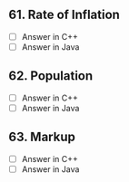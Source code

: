 <h2 id="61"> 61. Rate of Inflation  </h2>


- [ ] Answer in C++
- [ ] Answer in Java

<h2 id="62"> 62.  Population </h2>



- [ ] Answer in C++
- [ ] Answer in Java

<h2 id="63"> 63. Markup </h2>


- [ ] Answer in C++
- [ ] Answer in Java
